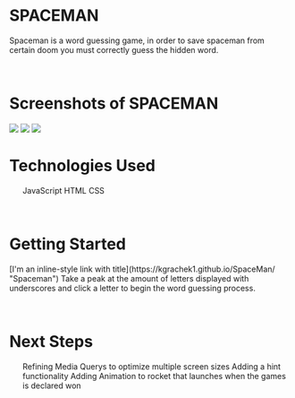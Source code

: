 <h1>SPACEMAN</h1>
<p>Spaceman is a word guessing game, in order to save spaceman from certain doom you must correctly guess the hidden word.</p>
<br>
<h1>Screenshots of SPACEMAN</h1>
<div>
<img src="https://i.imgur.com/zCAv8hr.png">
<img src="https://i.imgur.com/O6AhyS8.png">
<img src="https://i.imgur.com/kDjGeJC.png">
<br>
</div>
<h1>Technologies Used</h1>
<ul>
JavaScript
HTML
CSS
</ul>
<br>
<h1>Getting Started</h1>
<p>
[I'm an inline-style link with title](https://kgrachek1.github.io/SpaceMan/ "Spaceman")
Take a peak at the amount of letters displayed with underscores and click a letter to begin the word guessing process.
</p>
<br>
<h1>Next Steps</h1>
<ul>
Refining Media Querys to optimize multiple screen sizes
Adding a hint functionality
Adding Animation to rocket that launches when the games is declared won
</ul>